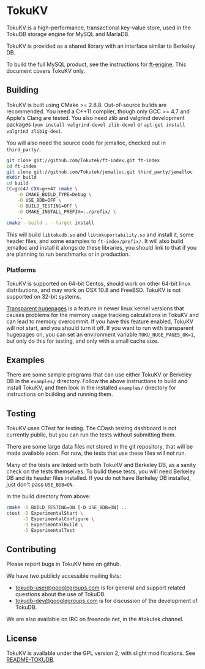 TokuKV
======

TokuKV is a high-performance, transactional key-value store, used in the
TokuDB storage engine for MySQL and MariaDB.

TokuKV is provided as a shared library with an interface similar to
Berkeley DB.

To build the full MySQL product, see the instructions for
[ft-engine][ft-engine].  This document covers TokuKV only.

[ft-engine]: http://github.com/Tokutek/ft-engine


Building
--------

TokuKV is built using CMake >= 2.8.8.  Out-of-source builds are
recommended.  You need a C++11 compiler, though only GCC >= 4.7 and
Apple's Clang are tested.  You also need zlib and valgrind development
packages (`yum install valgrind-devel zlib-devel` or `apt-get install
valgrind zlib1g-dev`).

You will also need the source code for jemalloc, checked out in
`third_party/`.

```sh
git clone git://github.com/Tokutek/ft-index.git ft-index
cd ft-index
git clone git://github.com/Tokutek/jemalloc.git third_party/jemalloc
mkdir build
cd build
CC=gcc47 CXX=g++47 cmake \
    -D CMAKE_BUILD_TYPE=Debug \
    -D USE_BDB=OFF \
    -D BUILD_TESTING=OFF \
    -D CMAKE_INSTALL_PREFIX=../prefix/ \
    ..
cmake --build . --target install
```

This will build `libtokudb.so` and `libtokuportability.so` and install it,
some header files, and some examples to `ft-index/prefix/`.  It will also
build jemalloc and install it alongside these libraries, you should link
to that if you are planning to run benchmarks or in production.

### Platforms

TokuKV is supported on 64-bit Centos, should work on other 64-bit linux
distributions, and may work on OSX 10.8 and FreeBSD.  TokuKV is not
supported on 32-bit systems.

[Transparent hugepages][transparent-hugepages] is a feature in newer linux
kernel versions that causes problems for the memory usage tracking
calculations in TokuKV and can lead to memory overcommit.  If you have
this feature enabled, TokuKV will not start, and you should turn it off.
If you want to run with transparent hugepages on, you can set an
environment variable `TOKU_HUGE_PAGES_OK=1`, but only do this for testing,
and only with a small cache size.

[transparent-hugepages]: https://access.redhat.com/site/documentation/en-US/Red_Hat_Enterprise_Linux/6/html/Performance_Tuning_Guide/s-memory-transhuge.html


Examples
--------

There are some sample programs that can use either TokuKV or Berkeley DB
in the `examples/` directory.  Follow the above instructions to build and
install TokuKV, and then look in the installed `examples/` directory for
instructions on building and running them.


Testing
-------

TokuKV uses CTest for testing.  The CDash testing dashboard is not
currently public, but you can run the tests without submitting them.

There are some large data files not stored in the git repository, that
will be made available soon.  For now, the tests that use these files will
not run.

Many of the tests are linked with both TokuKV and Berkeley DB, as a sanity
check on the tests themselves.  To build these tests, you will need
Berkeley DB and its header files installed.  If you do not have Berkeley
DB installed, just don't pass `USE_BDB=ON`.

In the build directory from above:

```sh
cmake -D BUILD_TESTING=ON [-D USE_BDB=ON] ..
ctest -D ExperimentalStart \
      -D ExperimentalConfigure \
      -D ExperimentalBuild \
      -D ExperimentalTest
```


Contributing
------------

Please report bugs in TokuKV here on github.

We have two publicly accessible mailing lists:

 - tokudb-user@googlegroups.com is for general and support related
   questions about the use of TokuDB.
 - tokudb-dev@googlegroups.com is for discussion of the development of
   TokuDB.

We are also available on IRC on freenode.net, in the #tokutek channel.


License
-------

TokuKV is available under the GPL version 2, with slight modifications.
See [README-TOKUDB][license].

[license]: http://github.com/Tokutek/ft-index/blob/master/README-TOKUDB
